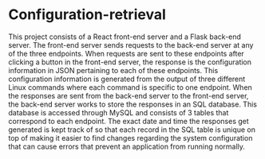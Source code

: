 # Configuration-retrieval

This project consists of a React front-end server and a Flask back-end server. The front-end server sends requests to the back-end server at any of the three endpoints. When requests are sent to these endpoints after clicking a button in the front-end server, the response is the configuration information in JSON pertaining to each of these endpoints. This configuration information is generated from the output of three different Linux commands where each command is specific to one endpoint. When the responses are sent from the back-end server to the front-end server, the back-end server works to store the responses in an SQL database. This database is accessed through MySQL and consists of 3 tables that correspond to each endpoint. The exact date and time the responses get generated is kept track of so that each record in the SQL table is unique on top of making it easier to find changes regarding the system configuration that can cause errors that prevent an application from running normally.
